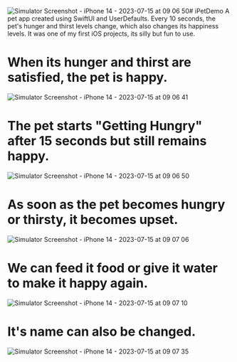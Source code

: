 ![Simulator Screenshot - iPhone 14 - 2023-07-15 at 09 06 50](https://github.com/tech-hardik/iPetDemo/assets/138746923/c77f2927-7c03-496f-a49f-c66b137f8ad1)# iPetDemo
A pet app created using SwiftUI and UserDefaults. Every 10 seconds, the pet's hunger and thirst levels change, which also changes its happiness levels.
It was one of my first iOS projects, its silly but fun to use.

# When its hunger and thirst are satisfied, the pet is happy.
![Simulator Screenshot - iPhone 14 - 2023-07-15 at 09 06 41](https://github.com/tech-hardik/iPetDemo/assets/138746923/84a11ce0-e96c-4547-b5a1-5f264b450701)

# The pet starts "Getting Hungry" after 15 seconds but still remains happy. 
![Simulator Screenshot - iPhone 14 - 2023-07-15 at 09 06 50](https://github.com/tech-hardik/iPetDemo/assets/138746923/cb66d9f6-2d45-4643-81c6-6b4d27cd4abb)

# As soon as the pet becomes hungry or thirsty, it becomes upset.
![Simulator Screenshot - iPhone 14 - 2023-07-15 at 09 07 06](https://github.com/tech-hardik/iPetDemo/assets/138746923/e021726c-d9b5-48ae-9677-45ce921672a4)

# We can feed it food or give it water to make it happy again.
![Simulator Screenshot - iPhone 14 - 2023-07-15 at 09 07 10](https://github.com/tech-hardik/iPetDemo/assets/138746923/d009c70f-a7ec-43c1-821d-a5bd65a03c46)

# It's name can also be changed.
![Simulator Screenshot - iPhone 14 - 2023-07-15 at 09 07 35](https://github.com/tech-hardik/iPetDemo/assets/138746923/d5b8e317-bfbb-4883-a287-6b8012a7a8ee)


